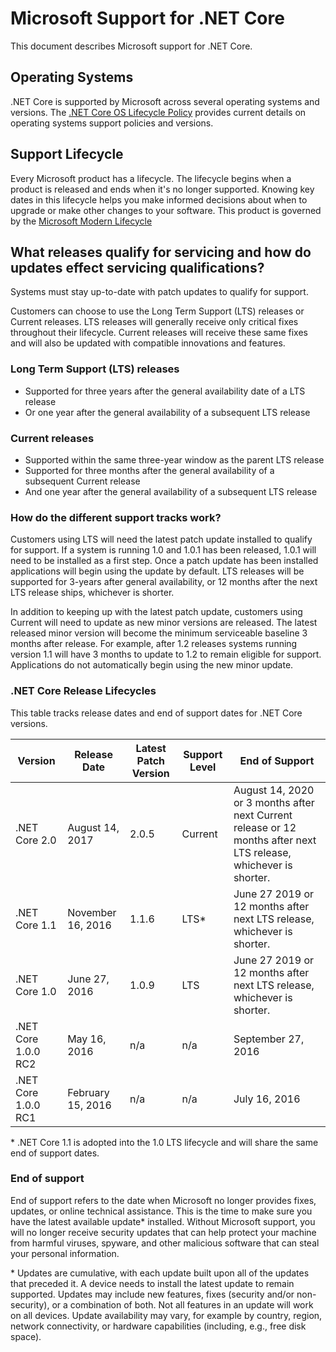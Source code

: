# Microsoft Support for .NET Core

This document describes Microsoft support for .NET Core.

## Operating Systems

.NET Core is supported by Microsoft across several operating systems and versions. The [.NET Core OS Lifecycle Policy](https://github.com/dotnet/core/blob/master/os-lifecycle-policy.md) provides current details on operating systems support policies and versions.

## Support Lifecycle

Every Microsoft product has a lifecycle. The lifecycle begins when a product is released and ends when it's no longer supported. Knowing key dates in this lifecycle helps you make informed decisions about when to upgrade or make other changes to your software. This product is governed by the [Microsoft Modern Lifecycle](https://support.microsoft.com/en-us/help/30881/modern-lifecycle-policy)

## What releases qualify for servicing and how do updates effect servicing qualifications?

Systems must stay up-to-date with patch updates to qualify for support.

Customers can choose to use the Long Term Support (LTS) releases or Current releases. LTS releases will generally receive only critical fixes throughout their lifecycle. Current releases will receive these same fixes and will also be updated with compatible innovations and features.

### Long Term Support (LTS) releases

* Supported for three years after the general availability date of a LTS release
* Or one year after the general availability of a subsequent LTS release

### Current releases

* Supported within the same three-year window as the parent LTS release
* Supported for three months after the general availability of a subsequent Current release
* And one year after the general availability of a subsequent LTS release

### How do the different support tracks work?

Customers using LTS will need the latest patch update installed to qualify for support. If a system is running 1.0 and 1.0.1 has been released, 1.0.1 will need to be installed as a first step. Once a patch update has been installed applications will begin using the update by default. LTS releases will be supported for 3-years after general availability, or 12 months after the next LTS release ships, whichever is shorter.

In addition to keeping up with the latest patch update, customers using Current will need to update as new minor versions are released. The latest released minor version will become the minimum serviceable baseline 3 months after release. For example, after 1.2 releases systems running version 1.1 will have 3 months to update to 1.2 to remain eligible for support. Applications do not automatically begin using the new minor update.

### .NET Core Release Lifecycles

This table tracks release dates and end of support dates for .NET Core versions.

|  Version  |  Release Date  | Latest Patch Version | Support Level | End of Support |
| -- | -- | -- | -- | -- |
| .NET Core 2.0 | August 14, 2017 | 2.0.5 | Current | August 14, 2020 or 3 months after next Current release or 12 months after next LTS release, whichever is shorter. |
| .NET Core 1.1 | November 16, 2016 | 1.1.6 | LTS\* | June 27 2019 or 12 months after next LTS release, whichever is shorter. |
| .NET Core 1.0 | June 27, 2016 | 1.0.9 | LTS | June 27 2019 or 12 months after next LTS release, whichever is shorter. |
| .NET Core 1.0.0 RC2 | May 16, 2016 | n/a | n/a | September 27, 2016 |
| .NET Core 1.0.0 RC1 | February 15, 2016 | n/a | n/a | July 16, 2016 |

\* .NET Core 1.1 is adopted into the 1.0 LTS lifecycle and will share the same end of support dates.

### End of support

End of support refers to the date when Microsoft no longer provides fixes, updates, or online technical assistance. This is the time to make sure you have the latest available update\* installed. Without Microsoft support, you will no longer receive security updates that can help protect your machine from harmful viruses, spyware, and other malicious software that can steal your personal information.

\* Updates are cumulative, with each update built upon all of the updates that preceded it. A device needs to install the latest update to remain supported. Updates may include new features, fixes (security and/or non-security), or a combination of both. Not all features in an update will work on all devices. Update availability may vary, for example by country, region, network connectivity, or hardware capabilities (including, e.g., free disk space).
